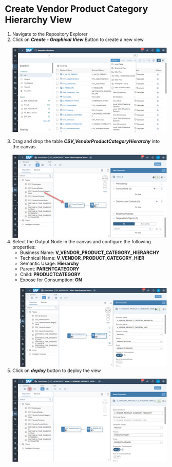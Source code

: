 # Create Vendor Product Category Hierarchy View

1. Navigate to the Repository Explorer
2. Click on <b><i>Create - Graphical View</i></b> Button to create a new view
  <br><br>![](/exercises/ex1/images/create_in_repository_explorer.png)<br><br>
3. Drag and drop the table <b><i>CSV_VendorProductCategoryHierarchy</i></b> into the canvas
  <br><br>![](../images/create_vendor_product_category_hierarchy_01.png)
4. Select the Output Node in the canvas and configure the following properties:
    - Business Name: <b>V_VENDOR_PRODUCT_CATEGORY_HIERARCHY</b>
    - Technical Name: <b>V_VENDOR_PRODUCT_CATEGORY_HIER</b>
    - Semantic Usage: <b>Hierarchy</b>
    - Parent: <b>PARENTCATEGORY</b>
    - Child: <b>PRODUCTCATEGORY</b>
    - Expose for Consumption: <b>ON</b>
    <br><br>![](../images/create_vendor_product_category_hierarchy_02.png)
 4. Click on <b><i>deploy</i></b> button to deploy the view
  <br><br>![](../images/create_vendor_product_category_hierarchy_03.png)
